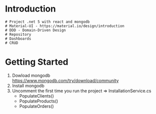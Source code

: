 # Introduction 	
	# Project .net 5 with react and mongodb
	# Material-UI - https://material.io/design/introduction
	# DDD - Domain-Driven Design
	# Repository
	# Dashboards
	# CRUD

# Getting Started
1.	Dowload mongodb https://www.mongodb.com/try/download/community
2.	Install mongodb
3.  Uncomment the first time you run the project => InstallationService.cs 
	 - PopulateClients()
	 - PopulateProducts()
	 - PopulateOrders()
